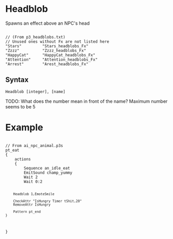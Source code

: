 # Headblob
<p>Spawns an effect above an NPC's head
<pre><code class="language-js">
// (From p3_headblobs.txt)
// Unused ones without Fx are not listed here
"Stars"			"Stars_headblobs_Fx"
"Zzzz"			"Zzzz_headblobs_Fx"
"HappyCat"		"HappyCat_headblobs_Fx"
"Attention"		"Attention_headblobs_Fx"
"Arrest"		"Arest_headblobs_Fx"
</code></pre>
<h2>Syntax</h2>
<p><code class="language-js">Headblob [integer], [name]</code>
<p>TODO: What does the number mean in front of the name? Maximum number seems to be 5
<h1>Example</h1>
<pre><code class="language-js">
// From ai_npc_animal.p3s
pt_eat
{
	actions
	{
		Sequence an_idle_eat
		EmitSound champ_yummy
		Wait 2
		Wait 0:2
		
		Headblob 1,EmoteSmile
		
		CheckAttr "IsHungry Timer tShit,20"
		RemoveAttr IsHungry
		
		Pattern pt_end
	}
}
</code></pre>